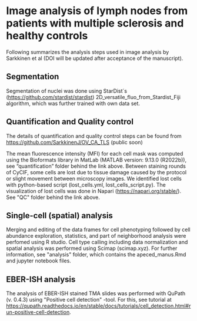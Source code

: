 # Image analysis of lymph nodes from patients with multiple sclerosis and healthy controls

Following summarizes the analysis steps used in image analysis by Sarkkinen et al (DOI will be updated after acceptance of the manuscript).

## Segmentation

Segmentation of nuclei was done using StarDist´s (https://github.com/stardist/stardist) 2D_versatile_fluo_from_Stardist_Fiji algorithm, which was further trained with own data set.

## Quantification and Quality control

The details of quantification and quality control steps can be found from https://github.com/SarkkinenJ/OV_CA_TLS (public soon)

The mean fluorescence intensity (MFI) for each cell mask was computed using the Bioformats library in MatLab (MATLAB version: 9.13.0 (R2022b)), see “quantification” folder behind the link above. Between staining rounds of CyCIF, some cells are lost due to tissue damage caused by the protocol or slight movement between microscopy images. We identified lost cells with python-based script (lost_cells.yml, lost_cells_script.py). The visualization of lost cells was done in Napari (https://napari.org/stable/). See "QC" folder behind the link above.

## Single-cell (spatial) analysis

Merging and editing of the data frames for cell phenotyping followed by cell abundance exploration, statistics, and part of neighborhood analysis were perfomed using R studio. Cell type calling including data normalization and spatial analysis was performed using Scimap (scimap.xyz). For further information, see "analysis" folder, which contains the apeced_manus.Rmd and jupyter notebook files.

## EBER-ISH analysis

The analysis of EBER-ISH stained TMA slides was performed with QuPath (v. 0.4.3) using "Positive cell detection" -tool. For this, see tutorial at https://qupath.readthedocs.io/en/stable/docs/tutorials/cell_detection.html#run-positive-cell-detection.
